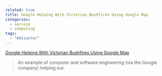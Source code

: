 ```yaml
---
related: true
title: Google Helping With Victorian Bushfires Using Google Map
categories:
  - service
  - computing
tags:
  - "#disaster"
---
```

[Google Helping With Victorian Bushfires Using Google Map][1]

> An example of computer and software engineering (via the Google company)
helping out.

   [1]: http://techielobang.com/blog/2009/02/12/google-helping-with-victorian-bushfires-using-google-map/

